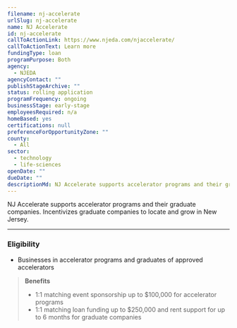 ```yaml
---
filename: nj-accelerate
urlSlug: nj-accelerate
name: NJ Accelerate
id: nj-accelerate
callToActionLink: https://www.njeda.com/njaccelerate/
callToActionText: Learn more
fundingType: loan
programPurpose: Both
agency:
  - NJEDA
agencyContact: ""
publishStageArchive: ""
status: rolling application
programFrequency: ongoing
businessStage: early-stage
employeesRequired: n/a
homeBased: yes
certifications: null
preferenceForOpportunityZone: ""
county:
  - All
sector:
  - technology
  - life-sciences
openDate: ""
dueDate: ""
descriptionMd: NJ Accelerate supports accelerator programs and their graduate companies. Incentivizes graduate companies to locate and grow in New Jersey.
---
```


NJ Accelerate supports accelerator programs and their graduate companies. Incentivizes graduate companies to locate and grow in New Jersey.

---

### Eligibility

- Businesses in accelerator programs and graduates of approved accelerators

> **Benefits**
>
> - 1:1 matching event sponsorship up to $100,000 for accelerator programs
> - 1:1 matching loan funding up to $250,000 and rent support for up to 6 months for graduate companies
